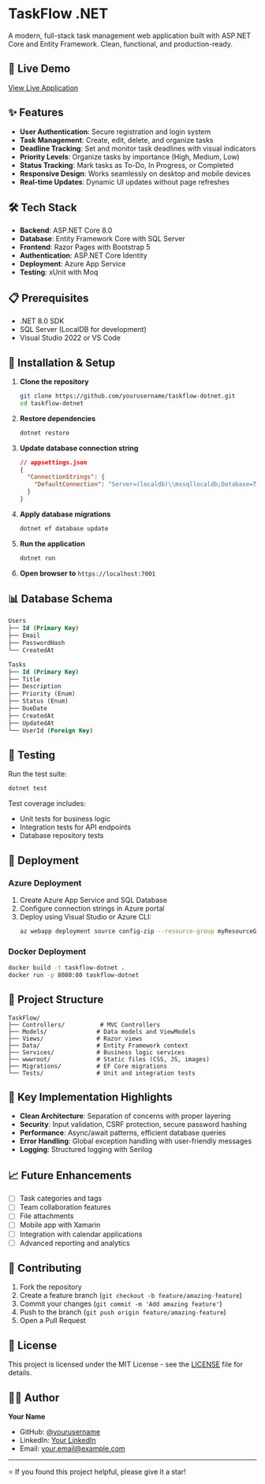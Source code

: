# TaskFlow .NET

A modern, full-stack task management web application built with ASP.NET Core and Entity Framework. Clean, functional, and production-ready.

## 🚀 Live Demo

[View Live Application](your-deployment-url-here)

## ✨ Features

- **User Authentication**: Secure registration and login system
- **Task Management**: Create, edit, delete, and organize tasks
- **Deadline Tracking**: Set and monitor task deadlines with visual indicators
- **Priority Levels**: Organize tasks by importance (High, Medium, Low)
- **Status Tracking**: Mark tasks as To-Do, In Progress, or Completed
- **Responsive Design**: Works seamlessly on desktop and mobile devices
- **Real-time Updates**: Dynamic UI updates without page refreshes

## 🛠️ Tech Stack

- **Backend**: ASP.NET Core 8.0
- **Database**: Entity Framework Core with SQL Server
- **Frontend**: Razor Pages with Bootstrap 5
- **Authentication**: ASP.NET Core Identity
- **Deployment**: Azure App Service
- **Testing**: xUnit with Moq

## 📋 Prerequisites

- .NET 8.0 SDK
- SQL Server (LocalDB for development)
- Visual Studio 2022 or VS Code

## 🔧 Installation & Setup

1. **Clone the repository**
   ```bash
   git clone https://github.com/yourusername/taskflow-dotnet.git
   cd taskflow-dotnet
   ```

2. **Restore dependencies**
   ```bash
   dotnet restore
   ```

3. **Update database connection string**
   ```json
   // appsettings.json
   {
     "ConnectionStrings": {
       "DefaultConnection": "Server=(localdb)\\mssqllocaldb;Database=TaskFlowDb;Trusted_Connection=true;MultipleActiveResultSets=true"
     }
   }
   ```

4. **Apply database migrations**
   ```bash
   dotnet ef database update
   ```

5. **Run the application**
   ```bash
   dotnet run
   ```

6. **Open browser to** `https://localhost:7001`

## 📊 Database Schema

```sql
Users
├── Id (Primary Key)
├── Email
├── PasswordHash
└── CreatedAt

Tasks
├── Id (Primary Key)
├── Title
├── Description
├── Priority (Enum)
├── Status (Enum)
├── DueDate
├── CreatedAt
├── UpdatedAt
└── UserId (Foreign Key)
```

## 🧪 Testing

Run the test suite:
```bash
dotnet test
```

Test coverage includes:
- Unit tests for business logic
- Integration tests for API endpoints
- Database repository tests

## 🚀 Deployment

### Azure Deployment
1. Create Azure App Service and SQL Database
2. Configure connection strings in Azure portal
3. Deploy using Visual Studio or Azure CLI:
   ```bash
   az webapp deployment source config-zip --resource-group myResourceGroup --name myAppName --src release.zip
   ```

### Docker Deployment
```bash
docker build -t taskflow-dotnet .
docker run -p 8080:80 taskflow-dotnet
```

## 📁 Project Structure

```
TaskFlow/
├── Controllers/          # MVC Controllers
├── Models/              # Data models and ViewModels
├── Views/               # Razor views
├── Data/                # Entity Framework context
├── Services/            # Business logic services
├── wwwroot/             # Static files (CSS, JS, images)
├── Migrations/          # EF Core migrations
└── Tests/               # Unit and integration tests
```

## 🎯 Key Implementation Highlights

- **Clean Architecture**: Separation of concerns with proper layering
- **Security**: Input validation, CSRF protection, secure password hashing
- **Performance**: Async/await patterns, efficient database queries
- **Error Handling**: Global exception handling with user-friendly messages
- **Logging**: Structured logging with Serilog

## 📈 Future Enhancements

- [ ] Task categories and tags
- [ ] Team collaboration features
- [ ] File attachments
- [ ] Mobile app with Xamarin
- [ ] Integration with calendar applications
- [ ] Advanced reporting and analytics

## 🤝 Contributing

1. Fork the repository
2. Create a feature branch (`git checkout -b feature/amazing-feature`)
3. Commit your changes (`git commit -m 'Add amazing feature'`)
4. Push to the branch (`git push origin feature/amazing-feature`)
5. Open a Pull Request

## 📄 License

This project is licensed under the MIT License - see the [LICENSE](LICENSE) file for details.

## 👨‍💻 Author

**Your Name**
- GitHub: [@yourusername](https://github.com/yourusername)
- LinkedIn: [Your LinkedIn](https://linkedin.com/in/yourprofile)
- Email: your.email@example.com

---

⭐ If you found this project helpful, please give it a star!